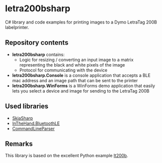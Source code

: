 # letra200bsharp
C# library and code examples for printing images to a Dymo LetraTag 200B labelprinter.

## Repository contents
- **letra200bsharp** contains:
  -  Logic for resizing / converting an input image to a matrix representing the black and white pixels of the image
  - Protocol for communicating with the device
- **letra200bsharp.Console** is a console application that accepts a BLE mac address and an image path that can be sent to the printer
- **letra200bsharp.WinForms** is a WinForms demo application that easily lets you select a device and image for sending to the LetraTag 200B

## Used libraries
- [SkiaSharp](https://github.com/mono/SkiaSharp)
- [InTheHand.BluetoothLE](https://github.com/inthehand/32feet)
- [CommandLineParser](https://github.com/commandlineparser/commandline)

## Remarks
This library is based on the excellent Python example  [lt200b](https://github.com/alexhorn/lt200b).